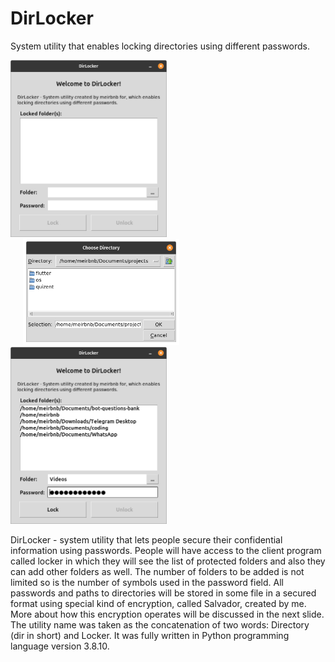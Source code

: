 # DirLocker
System utility that enables locking directories using different passwords.

<p>
<img src="https://github.com/meirbnb/DirLocker/blob/main/screenshots/1.png" data-canonical-src="https://github.com/meirbnb/DirLocker/blob/main/screenshots/1.png" width="250"/>
 
<img src="https://github.com/meirbnb/DirLocker/blob/main/screenshots/2.png" data-canonical-src="https://github.com/meirbnb/DirLocker/blob/main/screenshots/2.png" width="250" hspace = "20"/>
 
<img src="https://github.com/meirbnb/DirLocker/blob/main/screenshots/3.png" data-canonical-src="https://github.com/meirbnb/DirLocker/blob/main/screenshots/3.png" width="250"/>
</p>

DirLocker - system utility that lets people secure their confidential information using passwords. People will have access to the client program called locker in which they will see the list of protected folders and also they can add other folders as well. The number of folders to be added is not limited so is the number of symbols used in the password field. All passwords and paths to directories will be stored in some file in a secured format using special kind of encryption, called Salvador, created by me. More about how this encryption operates will be discussed in the next slide.
The utility name was taken as the concatenation of two words: Directory (dir in short) and Locker. It was fully written in Python programming language version 3.8.10.
